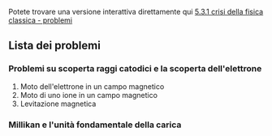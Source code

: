 Potete trovare una versione interattiva direttamente qui
[5.3.1 crisi della fisica classica - problemi](https://mybinder.org/v2/gh/massimobosetti/Physics-Problem/master?filepath=5.3%20Crisi%20della%20fisica%20classica/5.3%20Problemi%20sulla%20crisi%20della%20fisica%20classica.ipynb)

## Lista dei problemi

### Problemi su scoperta raggi catodici e la scoperta dell'elettrone
1. Moto dell'elettrone in un campo magnetico
1. Moto di uno ione in un campo magnetico
1. Levitazione magnetica

### Millikan e l'unità fondamentale della carica
